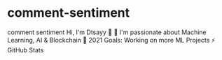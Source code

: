 # comment-sentiment
comment sentiment 
Hi, I'm Dtsayy 🌱
🔭 I'm passionate about Machine Learning, AI & Blockchain
🥅 2021 Goals: Working on more ML Projects
⚡ GitHub Stats

